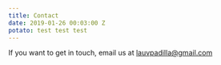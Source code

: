 ```yaml
---
title: Contact
date: 2019-01-26 00:03:00 Z
potato: test test test
---
```


If you want to get in touch, email us at [lauvpadilla@gmail.com](mailto:lauvpadilla@gmail.com)